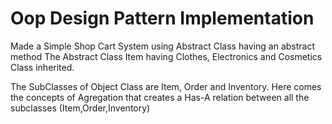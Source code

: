 # Oop Design Pattern Implementation 

 Made a Simple Shop Cart System using Abstract Class having an abstract method 
 The Abstract Class Item having Clothes, Electronics and Cosmetics Class inherited.

The SubClasses of Object Class are Item, Order and Inventory.
Here comes the concepts of Agregation that creates a Has-A relation between all the subclasses (Item,Order,Inventory)

